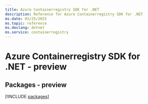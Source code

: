 ```yaml
---
title: Azure Containerregistry SDK for .NET
description: Reference for Azure Containerregistry SDK for .NET
ms.date: 03/25/2025
ms.topic: reference
ms.devlang: dotnet
ms.service: containerregistry
---
```

# Azure Containerregistry SDK for .NET - preview
## Packages - preview
[!INCLUDE [packages](containerregistry-index.md)]